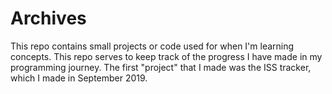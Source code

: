 # Archives
This repo contains small projects or code used for when I'm learning concepts. This repo serves to keep track of the progress I have made in my programming journey. The first "project" that I made was the ISS tracker, which I made in September 2019. 

